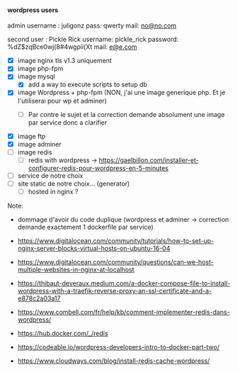 #### wordpress users

admin username : juligonz
pass: qwerty
mail: no@no.com

second user : Pickle Rick
username: pickle_rick
password: %dZ$zqBce0wj(8#4wgpii(Xt
mail: e@e.com

- [x] image nginx tls v1.3 uniquement
- [x] image php-fpm
- [x] image mysql
	- [x] add a way to execute scripts to setup db

- [x] image Wordpress + php-fpm (NON, j'ai une image generique php. Et je l'utiliserai pour wp et adminer)
	- [ ] Par contre le sujet et la correction demande absolument une image par service donc a clarifier


- [x] image ftp
- [x] image adminer
- [ ] image redis
	- [ ] redis with wordpress -> https://gaelbillon.com/installer-et-configurer-redis-pour-wordpress-en-5-minutes 
- [ ] service de notre choix
- [ ] site static de notre choix... (generator)
	- [ ] hosted in nginx ?

Note:
 - dommage d'avoir du code duplique (wordpress et adminer -> correction demande exactement 1 dockerfile par service)

- https://www.digitalocean.com/community/tutorials/how-to-set-up-nginx-server-blocks-virtual-hosts-on-ubuntu-16-04
- https://www.digitalocean.com/community/questions/can-we-host-multiple-websites-in-nginx-at-localhost


- https://thibaut-deveraux.medium.com/a-docker-compose-file-to-install-wordpress-with-a-traefik-reverse-proxy-an-ssl-certificate-and-a-e878c2a03a17
- https://www.combell.com/fr/help/kb/comment-implementer-redis-dans-wordpress/

- https://hub.docker.com/_/redis
- https://codeable.io/wordpress-developers-intro-to-docker-part-two/

- https://www.cloudways.com/blog/install-redis-cache-wordpress/